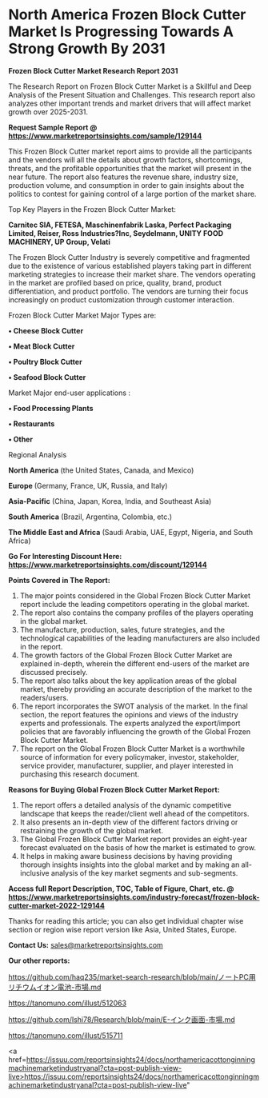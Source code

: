 # North America Frozen Block Cutter Market Is Progressing Towards A Strong Growth By 2031

<strong>Frozen Block Cutter Market Research Report 2031</strong>

The Research Report on Frozen Block Cutter Market is a Skillful and Deep Analysis of the Present Situation and Challenges. This research report also analyzes other important trends and market drivers that will affect market growth over 2025-2031.

<strong>Request Sample Report @ <a href=https://www.marketreportsinsights.com/sample/129144>https://www.marketreportsinsights.com/sample/129144</a></strong>

This Frozen Block Cutter market report aims to provide all the participants and the vendors will all the details about growth factors, shortcomings, threats, and the profitable opportunities that the market will present in the near future. The report also features the revenue share, industry size, production volume, and consumption in order to gain insights about the politics to contest for gaining control of a large portion of the market share.

Top Key Players in the Frozen Block Cutter Market:

<strong>Carnitec SIA, FETESA, Maschinenfabrik Laska, Perfect Packaging Limited, Reiser, Ross Industries?Inc, Seydelmann, UNITY FOOD MACHINERY, UP Group, Velati</strong>

The Frozen Block Cutter Industry is severely competitive and fragmented due to the existence of various established players taking part in different marketing strategies to increase their market share. The vendors operating in the market are profiled based on price, quality, brand, product differentiation, and product portfolio. The vendors are turning their focus increasingly on product customization through customer interaction.

Frozen Block Cutter Market Major Types are:

<strong>• Cheese Block Cutter

• Meat Block Cutter

• Poultry Block Cutter

• Seafood Block Cutter</strong>

Market Major end-user applications :

<strong>• Food Processing Plants

• Restaurants

• Other</strong>

Regional Analysis

</u><strong><b>North America</b></strong> (the United States, Canada, and Mexico)

<strong><b>Europe </b></strong>(Germany, France, UK, Russia, and Italy)

<strong><b>Asia-Pacific</b></strong> (China, Japan, Korea, India, and Southeast Asia)

<strong><b>South America</b></strong> (Brazil, Argentina, Colombia, etc.)

<strong><b>The Middle East and Africa</b></strong> (Saudi Arabia, UAE, Egypt, Nigeria, and South Africa)

<strong>Go For Interesting Discount Here: <a href=https://www.marketreportsinsights.com/discount/129144>https://www.marketreportsinsights.com/discount/129144</a></strong>

<strong>Points Covered in The Report:</strong>
<ol>
  <li>The major points considered in the Global Frozen Block Cutter Market report include the leading competitors operating in the global market.</li>
  <li>The report also contains the company profiles of the players operating in the global market.</li>
  <li>The manufacture, production, sales, future strategies, and the technological capabilities of the leading manufacturers are also included in the report.</li>
  <li>The growth factors of the Global Frozen Block Cutter Market are explained in-depth, wherein the different end-users of the market are discussed precisely.</li>
  <li>The report also talks about the key application areas of the global market, thereby providing an accurate description of the market to the readers/users.</li>
  <li>The report incorporates the SWOT analysis of the market. In the final section, the report features the opinions and views of the industry experts and professionals. The experts analyzed the export/import policies that are favorably influencing the growth of the Global Frozen Block Cutter Market.</li>
  <li>The report on the Global Frozen Block Cutter Market is a worthwhile source of information for every policymaker, investor, stakeholder, service provider, manufacturer, supplier, and player interested in purchasing this research document.</li>
</ol>
<strong>Reasons for Buying Global Frozen Block Cutter Market Report:</strong>

<ol>
  <li>The report offers a detailed analysis of the dynamic competitive landscape that keeps the reader/client well ahead of the competitors.</li>
  <li>It also presents an in-depth view of the different factors driving or restraining the growth of the global market.</li>
  <li>The Global Frozen Block Cutter Market report provides an eight-year forecast evaluated on the basis of how the market is estimated to grow.</li>
  <li>It helps in making aware business decisions by having providing thorough insights insights into the global market and by making an all-inclusive analysis of the key market segments and sub-segments.</li>
</ol>
<strong>Access full Report Description, TOC, Table of Figure, Chart, etc. @ <a href=https://www.marketreportsinsights.com/industry-forecast/frozen-block-cutter-market-2022-129144>https://www.marketreportsinsights.com/industry-forecast/frozen-block-cutter-market-2022-129144</a></strong>


Thanks for reading this article; you can also get individual chapter wise section or region wise report version like Asia, United States, Europe.

<strong>Contact Us:</strong>
sales@marketreportsinsights.com

<strong>Our other reports:</strong>

<a href=https://github.com/haq235/market-search-research/blob/main/ノートPC用リチウムイオン電池-市場.md>https://github.com/haq235/market-search-research/blob/main/ノートPC用リチウムイオン電池-市場.md</a>

<a href=https://tanomuno.com/illust/512063>https://tanomuno.com/illust/512063</a>

<a href=https://github.com/Ishi78/Research/blob/main/E-インク画面-市場.md>https://github.com/Ishi78/Research/blob/main/E-インク画面-市場.md</a>

<a href=https://tanomuno.com/illust/515711>https://tanomuno.com/illust/515711</a>

<a href=https://issuu.com/reportsinsights24/docs/northamericacottonginningmachinemarketindustryanal?cta=post-publish-view-live>https://issuu.com/reportsinsights24/docs/northamericacottonginningmachinemarketindustryanal?cta=post-publish-view-live</a>"

